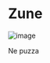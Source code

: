 # Zune


![image](https://user-images.githubusercontent.com/98210867/150645225-e910f285-90f4-4098-83d0-d668d52f5e00.png)

Ne puzza
